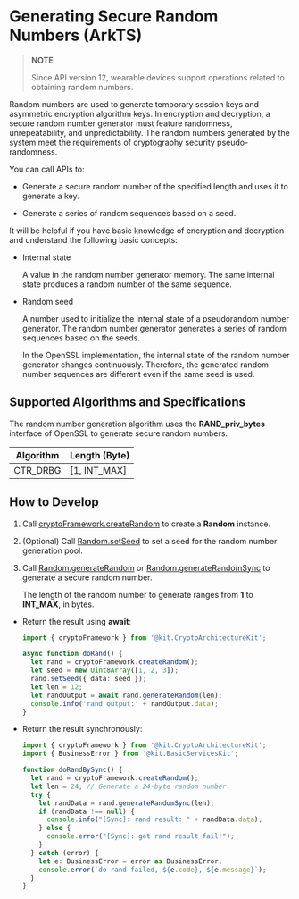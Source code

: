 # Generating Secure Random Numbers (ArkTS)

<!--Kit: Crypto Architecture Kit-->
<!--Subsystem: Security-->
<!--Owner: @zxz--3-->
<!--Designer: @lanming-->
<!--Tester: @PAFT-->
<!--Adviser: @zengyawen-->

> **NOTE**
>
> Since API version 12, wearable devices support operations related to obtaining random numbers.

Random numbers are used to generate temporary session keys and asymmetric encryption algorithm keys. In encryption and decryption, a secure random number generator must feature randomness, unrepeatability, and unpredictability. The random numbers generated by the system meet the requirements of cryptography security pseudo-randomness.

You can call APIs to:

- Generate a secure random number of the specified length and uses it to generate a key.

- Generate a series of random sequences based on a seed.

It will be helpful if you have basic knowledge of encryption and decryption and understand the following basic concepts:

- Internal state

  A value in the random number generator memory. The same internal state produces a random number of the same sequence.

- Random seed

  A number used to initialize the internal state of a pseudorandom number generator. The random number generator generates a series of random sequences based on the seeds.

  In the OpenSSL implementation, the internal state of the random number generator changes continuously. Therefore, the generated random number sequences are different even if the same seed is used.

## Supported Algorithms and Specifications

The random number generation algorithm uses the **RAND_priv_bytes** interface of OpenSSL to generate secure random numbers.

| Algorithm| Length (Byte)|
| -------- | -------- |
| CTR_DRBG | [1, INT_MAX] |

## How to Develop

1. Call [cryptoFramework.createRandom](../../reference/apis-crypto-architecture-kit/js-apis-cryptoFramework.md#cryptoframeworkcreaterandom) to create a **Random** instance.

2. (Optional) Call [Random.setSeed](../../reference/apis-crypto-architecture-kit/js-apis-cryptoFramework.md#setseed) to set a seed for the random number generation pool.

3. Call [Random.generateRandom](../../reference/apis-crypto-architecture-kit/js-apis-cryptoFramework.md#generaterandom) or [Random.generateRandomSync](../../reference/apis-crypto-architecture-kit/js-apis-cryptoFramework.md#generaterandomsync10) to generate a secure random number.

   The length of the random number to generate ranges from **1** to **INT_MAX**, in bytes.

- Return the result using **await**:
  ```ts
  import { cryptoFramework } from '@kit.CryptoArchitectureKit';

  async function doRand() {
    let rand = cryptoFramework.createRandom();
    let seed = new Uint8Array([1, 2, 3]);
    rand.setSeed({ data: seed });
    let len = 12;
    let randOutput = await rand.generateRandom(len);
    console.info('rand output:' + randOutput.data);
  }
  ```

- Return the result synchronously:
  ```ts
  import { cryptoFramework } from '@kit.CryptoArchitectureKit';
  import { BusinessError } from '@kit.BasicServicesKit';

  function doRandBySync() {
    let rand = cryptoFramework.createRandom();
    let len = 24; // Generate a 24-byte random number.
    try {
      let randData = rand.generateRandomSync(len);
      if (randData !== null) {
        console.info("[Sync]: rand result: " + randData.data);
      } else {
        console.error("[Sync]: get rand result fail!");
      }
    } catch (error) {
      let e: BusinessError = error as BusinessError;
      console.error(`do rand failed, ${e.code}, ${e.message}`);
    }
  }
  ```
